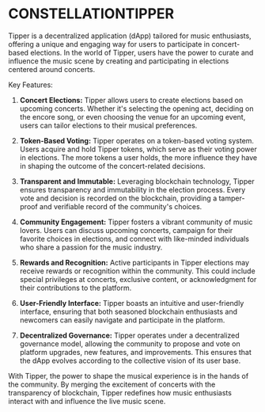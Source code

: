 # CONSTELLATIONTIPPER
Tipper is a decentralized application (dApp) tailored for music enthusiasts, offering a unique and engaging way for users to participate in concert-based elections. In the world of Tipper, users have the power to curate and influence the music scene by creating and participating in elections centered around concerts.

Key Features:

1. **Concert Elections:** Tipper allows users to create elections based on upcoming concerts. Whether it's selecting the opening act, deciding on the encore song, or even choosing the venue for an upcoming event, users can tailor elections to their musical preferences.

2. **Token-Based Voting:** Tipper operates on a token-based voting system. Users acquire and hold Tipper tokens, which serve as their voting power in elections. The more tokens a user holds, the more influence they have in shaping the outcome of the concert-related decisions.

3. **Transparent and Immutable:** Leveraging blockchain technology, Tipper ensures transparency and immutability in the election process. Every vote and decision is recorded on the blockchain, providing a tamper-proof and verifiable record of the community's choices.

4. **Community Engagement:** Tipper fosters a vibrant community of music lovers. Users can discuss upcoming concerts, campaign for their favorite choices in elections, and connect with like-minded individuals who share a passion for the music industry.

5. **Rewards and Recognition:** Active participants in Tipper elections may receive rewards or recognition within the community. This could include special privileges at concerts, exclusive content, or acknowledgment for their contributions to the platform.

6. **User-Friendly Interface:** Tipper boasts an intuitive and user-friendly interface, ensuring that both seasoned blockchain enthusiasts and newcomers can easily navigate and participate in the platform.

7. **Decentralized Governance:** Tipper operates under a decentralized governance model, allowing the community to propose and vote on platform upgrades, new features, and improvements. This ensures that the dApp evolves according to the collective vision of its user base.

With Tipper, the power to shape the musical experience is in the hands of the community. By merging the excitement of concerts with the transparency of blockchain, Tipper redefines how music enthusiasts interact with and influence the live music scene.
